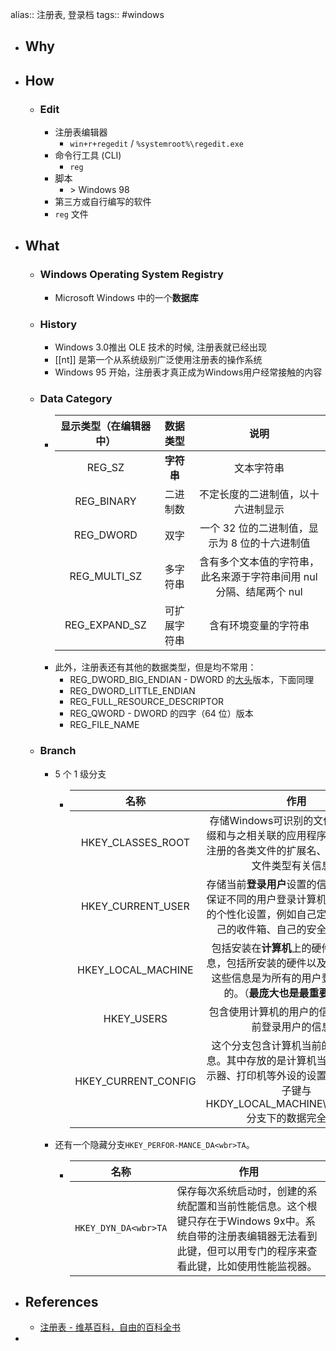 alias:: 注册表, 登录档
tags:: #windows
- ## Why
- ## How
  - ### Edit
    - 注册表编辑器
      - `win+r+regedit` / `%systemroot%\regedit.exe`
    - 命令行工具 (CLI)
      - `reg`
    - 脚本
      - \> Windows 98
    - 第三方或自行编写的软件
    - `reg` 文件
- ## What
  - ### Windows Operating System Registry
    - Microsoft Windows 中的一个**数据库**
  - ### History
    - Windows 3.0推出 OLE 技术的时候, 注册表就已经出现
    - [[nt]] 是第一个从系统级别广泛使用注册表的操作系统
    - Windows 95 开始，注册表才真正成为Windows用户经常接触的内容
  - ### Data Category
    - | 显示类型（在编辑器中） |   数据类型   |                             说明                             |
      | :--------------------: | :----------: | :----------------------------------------------------------: |
      |         REG_SZ         |  **字符串**  |                          文本字符串                          |
      |       REG_BINARY       |   二进制数   |              不定长度的二进制值，以十六进制显示              |
      |       REG_DWORD        |     双字     |        一个 32 位的二进制值，显示为 8 位的十六进制值         |
      |      REG_MULTI_SZ      |   多字符串   | 含有多个文本值的字符串，此名来源于字符串间用 nul 分隔、结尾两个 nul |
      |     REG_EXPAND_SZ      | 可扩展字符串 |                     含有环境变量的字符串                     |
    - 此外，注册表还有其他的数据类型，但是均不常用：
      - REG_DWORD_BIG_ENDIAN - DWORD 的[大头](https://zh.wikipedia.org/wiki/字节序)版本，下面同理
      - REG_DWORD_LITTLE_ENDIAN
      - REG_FULL_RESOURCE_DESCRIPTOR
      - REG_QWORD - DWORD 的四字（64 位）版本
      - REG_FILE_NAME
  - ### Branch
    - 5 个 1 级分支
      - |        名称         |                             作用                             |
        | :-----------------: | :----------------------------------------------------------: |
        |  HKEY_CLASSES_ROOT  | 存储Windows可识别的文件的文件名后缀和与之相关联的应用程序：一类是已经注册的各类文件的扩展名、另一类是各类文件类型有关信息。 |
        |  HKEY_CURRENT_USER  | 存储当前**登录用户**设置的信息。这些信息保证不同的用户登录计算机时，使用自己的个性化设置，例如自己定义的墙纸、自己的收件箱、自己的安全访问权限等 |
        | HKEY_LOCAL_MACHINE  | 包括安装在**计算机**上的硬件和软件的信息，包括所安装的硬件以及软件的设置。这些信息是为所有的用户登录系统服务的。（**最庞大也是最重要的根键**） |
        |     HKEY_USERS      |    包含使用计算机的用户的信息。（所有以前登录用户的信息）    |
        | HKEY_CURRENT_CONFIG | 这个分支包含计算机当前的硬件配置信息。其中存放的是计算机当前设置，如显示器、打印机等外设的设置信息等。它的子键与HKDY_LOCAL_MACHINE\Config\0001分支下的数据完全一样 |
    - 还有一个隐藏分支` HKEY_PERFOR-MANCE_DA<wbr>TA `。
      - | 名称                 | 作用                                                         |
        | -------------------- | ------------------------------------------------------------ |
        | `HKEY_DYN_DA<wbr>TA` | 保存每次系统启动时，创建的系统配置和当前性能信息。这个根键只存在于Windows 9x中。系统自带的注册表编辑器无法看到此键，但可以用专门的程序来查看此键，比如使用性能监视器。 |
- ## References
  - [注册表 - 维基百科，自由的百科全书](https://zh.wikipedia.org/zh-cn/%E6%B3%A8%E5%86%8C%E8%A1%A8)
-